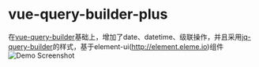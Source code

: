# vue-query-builder-plus
在[vue-query-builder](https://dabernathy89.github.io/vue-query-builder/)基础上，增加了date、datetime、级联操作，并且采用[jq-query-builder](https://querybuilder.js.org/index.html)的样式，基于element-ui(http://element.eleme.io)组件
![Demo Screenshot](https://github.com/kongwang/vue-query-builder-plus/blob/master/public/example.png "Demo screenshot")
